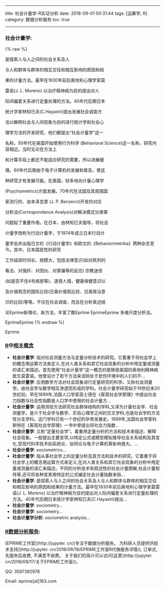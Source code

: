 
---
title: 社会计量学-R实证分析
date: 2018-09-01 00:31:44
tags: [运筹学, R]
category: 数据分析服务
toc: true

---



<span></span>
<!-- more -->



### 社会计量学:

{% raw %}
<div class="p1">是探索人与人之间的社会关系及人

与人和群体与群体的相互交往和相互影响的原因和结

果的计量方法。最早在1930年前后奥地利心理学家莫

雷诺(J. L. Moreno) 以治疗精神病为目的提出对人

际间偏爱关系进行定量处理的方法。40年代后期日本

统计学家林知已夫(C.Hayashi)提出发展社会调查方

法以解明社会与人间现象为目的进行统计学和社会心

理学方法的开发研究，他们都提出“社会计量学”这一

名称。50年代在美国开始使用行为科学 (Behavioral Science)这一名称，研究内容相近。当时无论在方法上

和计算手段上都还不能适应研究的需要，所以进展缓

慢。60年代后期由于电子计算机的发展和普及，使这

种研究才有发展可能。在美国，较多地向计量心理学

(Psychometrics)方面发展。70年代在法国及其周围国

家流行的、由本泽克里 (J. P. Benzecri)开发的对应

分析法(Correspondance Analysis)对解决模式分类等

问题起了重要作用。在日本，由林知已夫倡导，将社会

计量学改称为行动计量学，于1974年成立日本行动计

量学会并出版日文的《行动计量学》和欧文的《Behaviormetrika》两种杂志至今。其中，日本国民性的研究

工作延续时间长、规模大，包括法律意识(如对死刑的

看法、对强奸、对团伙、对蒙骗等的反应) 宗教迷信

(如是否不住4号病房等)，道德人情，健康保健意识以

及价值观念的国际比较(日美价值观比较、日美政治意

识的比较)等等。不仅在社会调查，而且在分析表述结

论Eprime新理论、新方法，丰富了数Eprime
EprimeEprime
多维尺度分析法。</div>EprimeEprime
{% endraw %}


Eprime
### [R](/tags/R/)中[相关概念](/categories/数据分析服务)

- **社会计量学**: 指对社会测量方法与定量分析技术的研究。它着重于将社会学上的概念用运算方法来定义,在对人类关系和其它社会现象的分析中用定量或测量的语汇来描述。首先使用“社会计量学”这一概念的是移居美国的奥地利精神病医生莫雷诺。他曾设计了若干方法来消除处于悲伤环境中的人们的不...
- **社会计量学**: 应用数学方法对社会现象进行定量研究的科学。又称社会测量学。由社会学与数学相互渗透而形成的学科。社会计量学研究始于19世纪末20世纪初。早在1899年,法国人口学家高士德在《客观社会学原理》中提出社会力指数与社会性指数是人口学中使用的社会计量方...
- **社会计量学**: 运用测验方法研究社会群体结构的学科,又译为计量社会学、社会测量学。是介于社会学与数学、实验心理学之间的交叉学科,也是社会学的方法性分支学科。这门学科已有一个世纪的孕育发展史。1899年,法国社会学家科斯特在《客观社会学原理》一书中曾提出将社会力指数...
- **社会计量学**: 又称“定量社会学”。着重用定量分析的方法和技术来描述、解释社会现象。一般提出主要变项,以特定公式或模型模拟推导社会关系结构及其变化,受现代科学技术如系统论、协同论与电子计算机等影响很大。...
- **社会计量学**: sociometrics...
- **社会计量学**: 指从事社会学上的定量分析及其方法和技术的研究。它着重于将社会学上的概念用运算方式来定义,在对人类关系和其它社会现象的分析中用定量或测量的语汇来描述。不同的分析技术有叙述性的社会计量图解,社会计量矩阵等,还可将各种变素用特定的公式编定社会计量指数来指...
- **社会计量学**: 是探索人与人之间的社会关系及人与人和群体与群体的相互交往和相互影响的原因和结果的计量方法。最早在1930年前后奥地利心理学家莫雷诺(J. L. Moreno) 以治疗精神病为目的提出对人际间偏爱关系进行定量处理的方法。40年代后期日本统计学家林知已夫(C.Hayashi)提出...
- **社会计量学**: sociometry...
- **社会计量学**: sociometry...
- **社会计量学分析**: sociometric analysis...




### [R](/tags/R/)[数据分析服务](/categories/数据分析服务/):
[EPRIME工作室](http://jupyter. cn/)专注于数据分析服务。
为科研人员提供[R技术支持](http://jupyter. cn/2018/08/18/EPRIME工作室R代做服务详情/), 订单式, 先服务后收费, 不满意不收费。
关于我们的简介可以访问[这里](http://jupyter. cn/2018/08/17/关于EPRIME工作室/)。

QQ: 3597392976

Email: eprime[at]163.com


